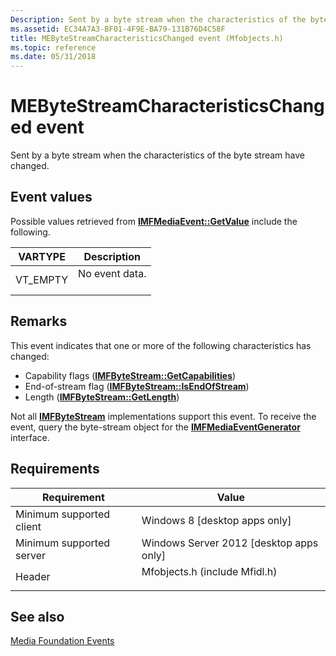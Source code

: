 ```yaml
---
Description: Sent by a byte stream when the characteristics of the byte stream have changed.
ms.assetid: EC34A7A3-BF01-4F9E-BA79-131B76D4C58F
title: MEByteStreamCharacteristicsChanged event (Mfobjects.h)
ms.topic: reference
ms.date: 05/31/2018
---
```


# MEByteStreamCharacteristicsChanged event

Sent by a byte stream when the characteristics of the byte stream have changed.

## Event values

Possible values retrieved from [**IMFMediaEvent::GetValue**](/windows/desktop/api/mfobjects/nf-mfobjects-imfmediaevent-getvalue) include the following.



| VARTYPE               | Description                           |
|-----------------------|---------------------------------------|
| VT\_EMPTY <br/> | No event data.<br/> <br/> |



## Remarks

This event indicates that one or more of the following characteristics has changed:

-   Capability flags ([**IMFByteStream::GetCapabilities**](/windows/desktop/api/mfobjects/nf-mfobjects-imfbytestream-getcapabilities))
-   End-of-stream flag ([**IMFByteStream::IsEndOfStream**](/windows/desktop/api/mfobjects/nf-mfobjects-imfbytestream-isendofstream))
-   Length ([**IMFByteStream::GetLength**](/windows/desktop/api/mfobjects/nf-mfobjects-imfbytestream-getlength))

Not all [**IMFByteStream**](/windows/desktop/api/mfobjects/nn-mfobjects-imfbytestream) implementations support this event. To receive the event, query the byte-stream object for the [**IMFMediaEventGenerator**](/windows/desktop/api/mfobjects/nn-mfobjects-imfmediaeventgenerator) interface.

## Requirements



| Requirement | Value |
|-------------------------------------|----------------------------------------------------------------------------------------------------------|
| Minimum supported client<br/> | Windows 8 \[desktop apps only\]<br/>                                                               |
| Minimum supported server<br/> | Windows Server 2012 \[desktop apps only\]<br/>                                                     |
| Header<br/>                   | <dl> <dt>Mfobjects.h (include Mfidl.h)</dt> </dl> |



## See also

<dl> <dt>

[Media Foundation Events](media-foundation-events.md)
</dt> </dl>

 

 




